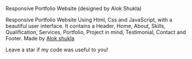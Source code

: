 Responsive Portfolio Website (designed by Alok Shukla)

Responsive Portfolio Website Using Html, Css and JavaScript, with a beautiful user interface. It contains a Header, Home, About, Skills, Qualification, Services, Portfolio, Project in mind, Testimonial, Contact and Footer. Made by <a href="https://github.com/alokshukla92/" target="_blank">Alok shukla</a>

Leave a star if my code was useful to you!
